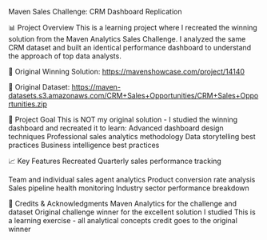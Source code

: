 Maven Sales Challenge: CRM Dashboard Replication

📊 Project Overview
This is a learning project where I recreated the winning solution from the Maven Analytics Sales Challenge. I analyzed the same CRM dataset and built an identical performance dashboard to understand the approach of top data analysts.

🔗 Original Winning Solution:
https://mavenshowcase.com/project/14140

🔗 Original Dataset:
https://maven-datasets.s3.amazonaws.com/CRM+Sales+Opportunities/CRM+Sales+Opportunities.zip

🎯 Project Goal
This is NOT my original solution - I studied the winning dashboard and recreated it to learn:
Advanced dashboard design techniques
Professional sales analytics methodology
Data storytelling best practices
Business intelligence best practices



📈 Key Features Recreated
Quarterly sales performance tracking

Team and individual sales agent analytics
Product conversion rate analysis
Sales pipeline health monitoring
Industry sector performance breakdown

🙏 Credits & Acknowledgments
Maven Analytics for the challenge and dataset
Original challenge winner for the excellent solution I studied
This is a learning exercise - all analytical concepts credit goes to the original winner
